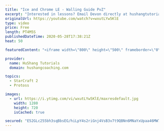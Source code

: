```yaml
---
title: "Ice and Chrome LE - Walling Guide PvZ"
excerpt: "Interested in lessons? Email Devon directly at hushangtutorials@outlook.com ------------------------------------------------------------------------------------------------------- Want to support HuShang Tutorials directly? Patreon is a website where you can contribute a monthly donation that will help"
originalUrl: https://youtube.com/watch?v=wxutLYw5KlE
type: video
price: Free
length: PT4M5S
publishedDateTime: 2020-05-28T17:38:21Z
heat: 50

featuredContent: "<iframe width=\"800\" height=\"500\" frameborder=\"0\" src=\"https://www.youtube.com/embed/wxutLYw5KlE\" allow=\"accelerometer; autoplay; encrypted-media; gyroscope; picture-in-picture\" allowfullscreen></iframe>"

provider:
  name: HuShang Tutorials
  domain: hushangcoaching.com

topics:
  - StarCraft 2
  - Protoss

images:
  - url: https://i.ytimg.com/vi/wxutLYw5KlE/maxresdefault.jpg
    width: 1280
    height: 720
    isCached: true

secured: "E52GLc255bh3sqBbsEG/hiLpY4s2riGnj4VsB3v7t9QBNn6MNaYxUpaa46MW7tLvYBTIFMMeffhc8hsCInv7g9ZJwZZuuQH0iA07MDhtyNorL3IBiP80/ehqFIUkHKukeXT7tg9JdAMP47ADOutqRp9WbBupKCSxpTBvGBEdFN7VKO0sb7GGZKTJ4bi11TbJDnYYLTsyhdEzJZlAW05jUGWp6Be+ps1Ag6z4LiaD7kio0nM7UGV+2pV0tG4591WAx/UoW/Z4CHtpl55EEnAQwOO0SnUfk/lTOeyHlb2bmAJ6Mdi/0rYG0EhkjUnljO9Atb1BJZ7KLJWmhiWyXwSq5Mta3JifJ3fQOSA0p+7YyrfFpPrkpKygGxZI2GxPZK8EVV1u1eXa0hGYpwqxT+sBi/gn6qjl6vOgMZ4BMiWx8fA=;ophYmKP9KepGljz041PNpQ=="
---
```


